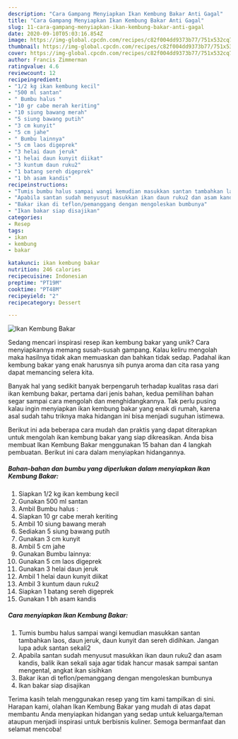 ```yaml
---
description: "Cara Gampang Menyiapkan Ikan Kembung Bakar Anti Gagal"
title: "Cara Gampang Menyiapkan Ikan Kembung Bakar Anti Gagal"
slug: 11-cara-gampang-menyiapkan-ikan-kembung-bakar-anti-gagal
date: 2020-09-10T05:03:16.854Z
image: https://img-global.cpcdn.com/recipes/c82f004dd9373b77/751x532cq70/ikan-kembung-bakar-foto-resep-utama.jpg
thumbnail: https://img-global.cpcdn.com/recipes/c82f004dd9373b77/751x532cq70/ikan-kembung-bakar-foto-resep-utama.jpg
cover: https://img-global.cpcdn.com/recipes/c82f004dd9373b77/751x532cq70/ikan-kembung-bakar-foto-resep-utama.jpg
author: Francis Zimmerman
ratingvalue: 4.6
reviewcount: 12
recipeingredient:
- "1/2 kg ikan kembung kecil"
- "500 ml santan"
- " Bumbu halus "
- "10 gr cabe merah keriting"
- "10 siung bawang merah"
- "5 siung bawang putih"
- "3 cm kunyit"
- "5 cm jahe"
- " Bumbu lainnya"
- "5 cm laos digeprek"
- "3 helai daun jeruk"
- "1 helai daun kunyit diikat"
- "3 kuntum daun ruku2"
- "1 batang sereh digeprek"
- "1 bh asam kandis"
recipeinstructions:
- "Tumis bumbu halus sampai wangi kemudian masukkan santan tambahkan laos, daun jeruk, daun kunyit dan sereh didihkan. Jangan lupa aduk santan sekali2"
- "Apabila santan sudah menyusut masukkan ikan daun ruku2 dan asam kandis, balik ikan sekali saja agar tidak hancur masak sampai santan mengental, angkat ikan sisihkan"
- "Bakar ikan di teflon/pemanggang dengan mengoleskan bumbunya"
- "Ikan bakar siap disajikan"
categories:
- Resep
tags:
- ikan
- kembung
- bakar

katakunci: ikan kembung bakar 
nutrition: 246 calories
recipecuisine: Indonesian
preptime: "PT19M"
cooktime: "PT48M"
recipeyield: "2"
recipecategory: Dessert

---
```



![Ikan Kembung Bakar](https://img-global.cpcdn.com/recipes/c82f004dd9373b77/751x532cq70/ikan-kembung-bakar-foto-resep-utama.jpg)

Sedang mencari inspirasi resep ikan kembung bakar yang unik? Cara menyiapkannya memang susah-susah gampang. Kalau keliru mengolah maka hasilnya tidak akan memuaskan dan bahkan tidak sedap. Padahal ikan kembung bakar yang enak harusnya sih punya aroma dan cita rasa yang dapat memancing selera kita.



Banyak hal yang sedikit banyak berpengaruh terhadap kualitas rasa dari ikan kembung bakar, pertama dari jenis bahan, kedua pemilihan bahan segar sampai cara mengolah dan menghidangkannya. Tak perlu pusing kalau ingin menyiapkan ikan kembung bakar yang enak di rumah, karena asal sudah tahu triknya maka hidangan ini bisa menjadi suguhan istimewa.


Berikut ini ada beberapa cara mudah dan praktis yang dapat diterapkan untuk mengolah ikan kembung bakar yang siap dikreasikan. Anda bisa membuat Ikan Kembung Bakar menggunakan 15 bahan dan 4 langkah pembuatan. Berikut ini cara dalam menyiapkan hidangannya.

<!--inarticleads1-->

##### Bahan-bahan dan bumbu yang diperlukan dalam menyiapkan Ikan Kembung Bakar:

1. Siapkan 1/2 kg ikan kembung kecil
1. Gunakan 500 ml santan
1. Ambil  Bumbu halus :
1. Siapkan 10 gr cabe merah keriting
1. Ambil 10 siung bawang merah
1. Sediakan 5 siung bawang putih
1. Gunakan 3 cm kunyit
1. Ambil 5 cm jahe
1. Gunakan  Bumbu lainnya:
1. Gunakan 5 cm laos digeprek
1. Gunakan 3 helai daun jeruk
1. Ambil 1 helai daun kunyit diikat
1. Ambil 3 kuntum daun ruku2
1. Siapkan 1 batang sereh digeprek
1. Gunakan 1 bh asam kandis




<!--inarticleads2-->

##### Cara menyiapkan Ikan Kembung Bakar:

1. Tumis bumbu halus sampai wangi kemudian masukkan santan tambahkan laos, daun jeruk, daun kunyit dan sereh didihkan. Jangan lupa aduk santan sekali2
1. Apabila santan sudah menyusut masukkan ikan daun ruku2 dan asam kandis, balik ikan sekali saja agar tidak hancur masak sampai santan mengental, angkat ikan sisihkan
1. Bakar ikan di teflon/pemanggang dengan mengoleskan bumbunya
1. Ikan bakar siap disajikan




Terima kasih telah menggunakan resep yang tim kami tampilkan di sini. Harapan kami, olahan Ikan Kembung Bakar yang mudah di atas dapat membantu Anda menyiapkan hidangan yang sedap untuk keluarga/teman ataupun menjadi inspirasi untuk berbisnis kuliner. Semoga bermanfaat dan selamat mencoba!

